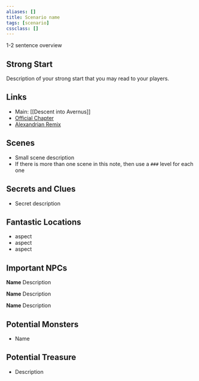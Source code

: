 ```yaml
---
aliases: []
title: Scenario name
tags: [scenario]
cssclass: []
---
```


1-2 sentence overview

## Strong Start

Description of your strong start that you may read to your players.

## Links
- Main: [[Descent into Avernus]]
- [Official Chapter](https://www.dndbeyond.com/sources/bgdia)
- [Alexandrian Remix](https://thealexandrian.net/wordpress/44214/roleplaying-games/remixing-avernus)

## Scenes

- Small scene description
- If there is more than one scene in this note, then use a `###` level for each one

## Secrets and Clues

- Secret description

## Fantastic Locations

- aspect
- aspect
- aspect

## Important NPCs

**Name** Description

**Name** Description

**Name** Description

## Potential Monsters

- Name

## Potential Treasure

- Description

